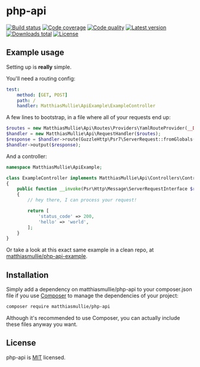 # php-api

[![Build status](https://api.travis-ci.org/matthiasmullie/php-api.svg?branch=master)](https://travis-ci.org/matthiasmullie/php-api)
[![Code coverage](http://img.shields.io/codecov/c/github/matthiasmullie/php-api.svg)](https://codecov.io/github/matthiasmullie/php-api)
[![Code quality](http://img.shields.io/scrutinizer/g/matthiasmullie/php-api.svg)](https://scrutinizer-ci.com/g/matthiasmullie/php-api)
[![Latest version](http://img.shields.io/packagist/v/matthiasmullie/php-api.svg)](https://packagist.org/packages/matthiasmullie/php-api)
[![Downloads total](http://img.shields.io/packagist/dt/matthiasmullie/php-api.svg)](https://packagist.org/packages/matthiasmullie/php-api)
[![License](http://img.shields.io/packagist/l/matthiasmullie/php-api.svg)](https://github.com/matthiasmullie/php-api/blob/master/LICENSE)


## Example usage

Setting up is **really** simple.

You'll need a routing config:

```yml
test:
    method: [GET, POST]
    path: /
    handler: MatthiasMullie\ApiExample\ExampleController
```

A few lines to bootstrap, in a file where all of your requests end up:

```php
$routes = new MatthiasMullie\Api\Routes\Providers\YamlRouteProvider(__DIR__.'/../config/routes.yml');
$handler = new MatthiasMullie\Api\RequestHandler($routes);
$response = $handler->route(GuzzleHttp\Psr7\ServerRequest::fromGlobals());
$handler->output($response);
```

And a controller:

```php
namespace MatthiasMullie\ApiExample;

class ExampleController implements MatthiasMullie\Api\Controllers\ControllerInterface
{
    public function __invoke(Psr\Http\Message\ServerRequestInterface $request, array $args)
    {
        // hey there, I can process your request!

        return [
            'status_code' => 200,
            'hello' => 'world',
        ];
    }
}
```

Or take a look at this exact same example in a clean repo, at
[matthiasmullie/php-api-example](https://github.com/matthiasmullie/php-api-example).


## Installation

Simply add a dependency on matthiasmullie/php-api to your composer.json file
if you use [Composer](https://getcomposer.org/) to manage the dependencies of
your project:

```sh
composer require matthiasmullie/php-api
```

Although it's recommended to use Composer, you can actually include these files
anyway you want.


## License

php-api is [MIT](http://opensource.org/licenses/MIT) licensed.
